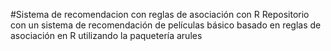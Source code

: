 #Sistema de recomendacion con reglas de asociación con R
Repositorio con un sistema de recomendación de películas básico basado en reglas de asociación en R utilizando la paquetería arules

